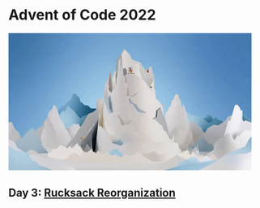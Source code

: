 # Advent of Code 2022

![giphy](giphy.gif)

## Day 3: [Rucksack Reorganization](https://adventofcode.com/2022/day/2)
